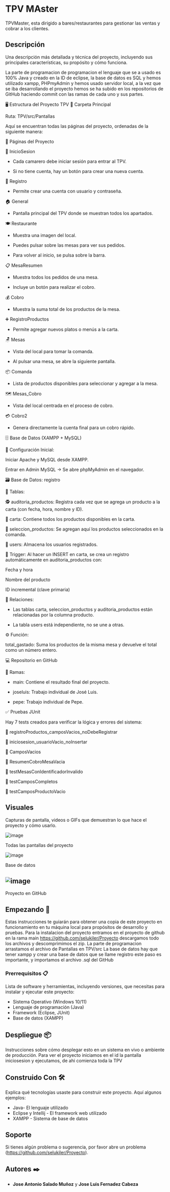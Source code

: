 # TPV MAster

TPVMaster, esta dirigido a bares/restaurantes para gestionar las ventas y cobrar a los clientes.

## Descripción

Una descripción más detallada y técnica del proyecto, incluyendo sus principales características, su propósito y cómo funciona.

La parte de programacion de programacion el lenguaje que se a usado es 100% Java y creado en la ID de eclipse, la base de datos es SQL y hemos utilizado xampp, PHPmyAdmin y hemos usado servidor local, a la vez que se iba desarrollando el proyecto hemos se ha subido en los repositorios de GitHub haciendo commit con las ramas de cada uno y sus partes.

🖥️  Estructura del Proyecto TPV
📁 Carpeta Principal

Ruta: TPV/src/Pantallas

Aquí se encuentran todas las páginas del proyecto, ordenadas de la siguiente manera:

📄 Páginas del Proyecto

🔐 InicioSesion

- Cada camarero debe iniciar sesión para entrar al TPV.

- Si no tiene cuenta, hay un botón para crear una nueva cuenta.

📝 Registro

- Permite crear una cuenta con usuario y contraseña.

🏠 General

- Pantalla principal del TPV donde se muestran todos los apartados.

🍽️ Restaurante

- Muestra una imagen del local.

- Puedes pulsar sobre las mesas para ver sus pedidos.

- Para volver al inicio, se pulsa sobre la barra.

📋 MesaResumen

- Muestra todos los pedidos de una mesa.

- Incluye un botón para realizar el cobro.

💰 Cobro

- Muestra la suma total de los productos de la mesa.

➕ RegistroProductos

- Permite agregar nuevos platos o menús a la carta.

🪑 Mesas

- Vista del local para tomar la comanda.

- Al pulsar una mesa, se abre la siguiente pantalla.

📦 Comanda

- Lista de productos disponibles para seleccionar y agregar a la mesa.

🗺️ Mesas_Cobro

 - Vista del local centrada en el proceso de cobro.

💳 Cobro2

- Genera directamente la cuenta final para un cobro rápido.

🗄️ Base de Datos (XAMPP + MySQL)

🔧 Configuración Inicial:

Iniciar Apache y MySQL desde XAMPP.

Entrar en Admin MySQL → Se abre phpMyAdmin en el navegador.

🗃️ Base de Datos: registro

📌 Tablas:

🕵️ auditoria_productos:
Registra cada vez que se agrega un producto a la carta (con fecha, hora, nombre y ID).

📜 carta:
Contiene todos los productos disponibles en la carta.

🛒 seleccion_productos:
Se agregan aquí los productos seleccionados en la comanda.

👤 users:
Almacena los usuarios registrados.

🔁 Trigger:
Al hacer un INSERT en carta, se crea un registro automáticamente en auditoria_productos con:

Fecha y hora

Nombre del producto

ID incremental (clave primaria)

🔗 Relaciones:

- Las tablas carta, seleccion_productos y auditoria_productos están relacionadas por la columna producto.

- La tabla users está independiente, no se une a otras.

⚙️ Función:

total_gastado: Suma los productos de la misma mesa y devuelve el total como un número entero.

💻 Repositorio en GitHub

🌿 Ramas:

- main: Contiene el resultado final del proyecto.

- joseluis: Trabajo individual de José Luis.

- pepe: Trabajo individual de Pepe.

✅ Pruebas JUnit

Hay 7 tests creados para verificar la lógica y errores del sistema:

🧪 registroProductos_camposVacios_noDebeRegistrar

🧪 iniciosesion_usuarioVacio_noInsertar

🧪 CamposVacios

🧪 ResumenCobroMesaVacia

🧪 testMesasConIdentificadorInvalido

🧪 testCamposCompletos

🧪 testCamposProductoVacio

## Visuales

Capturas de pantalla, videos o GIFs que demuestran lo que hace el proyecto y cómo usarlo.

![image](https://github.com/user-attachments/assets/02d3b33c-4123-4c1e-a5d7-16c4571db0ae)

Todas las pantallas del proyecto

![image](https://github.com/user-attachments/assets/2129deda-ac15-4a6a-b565-b9070cb60a2a)

Base de datos

![image](https://github.com/user-attachments/assets/c9a1fd0e-03cf-4e70-a55a-5b6ff67c9f21)
-
Proyecto en GitHub

## Empezando 🚀

Estas instrucciones te guiarán para obtener una copia de este proyecto en funcionamiento en tu máquina local para propósitos de desarrollo y pruebas.
Para la instalacion del proyecto entramos en el proyecto de github en la rama main https://github.com/selukiler/Proyecto descargamos todo los archivos y descomprimimos el zip. La parte de programacion arrastamos el archivo de Pantallas en TPV/src
La base de datos hay que tener xampp y crear una base de datos que se llame registro este paso es importante, y importamos el archivo .sql del GitHub

### Prerrequisitos 📋

Lista de software y herramientas, incluyendo versiones, que necesitas para instalar y ejecutar este proyecto:

- Sistema Operativo (Windows 10/11)
- Lenguaje de programación (Java)
- Framework (Eclipse, JUnit)
- Base de datos (XAMPP)

## Despliegue 📦

Instrucciones sobre cómo desplegar esto en un sistema en vivo o ambiente de producción.
Para ver el proyecto iniciamos en el id la pantalla iniciosesion y ejecutamos, de ahi comienza toda la TPV

## Construido Con 🛠️

Explica qué tecnologías usaste para construir este proyecto. Aquí algunos ejemplos:

- Java- El lenguaje utilizado
- Eclipse y Intellij - El framework web utilizado
- XAMPP - Sistema de base de datos

## Soporte

Si tienes algún problema o sugerencia, por favor abre un problema (https://github.com/selukiler/Proyecto).

## Autores ✒️

- **Jose Antonio Salado Muñoz** y **Jose Luis Fernadez Cabeza**
